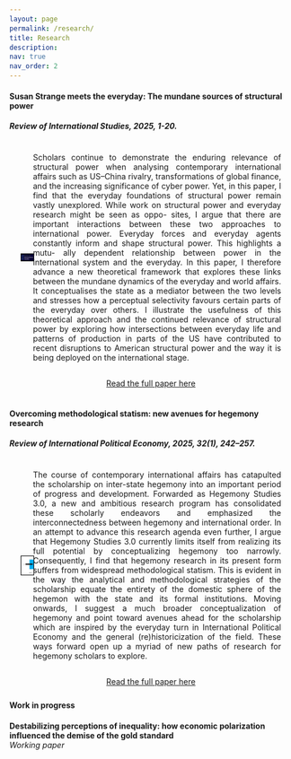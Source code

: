 ```yaml
---
layout: page
permalink: /research/
title: Research
description:
nav: true
nav_order: 2
---
```


#### **Susan Strange meets the everyday: The mundane sources of structural power** <br> 
##### *Review of International Studies*, 2025, 1-20.

<div class="publication-container" style="display: flex; align-items: center; margin-top: 25px; padding-left: 20px; padding-right: 20px;">
    <a href="https://doi.org/10.1017/S0260210525101083" target="_blank">
        <img src="/assets/img/RIS_Susan Strange.jpg" alt="RIS Susan Strange" style="width: 200px; margin-right: 20px; border: 1px solid black; display: block; align-self: center;">
    </a>
    <div style="max-width: 100%; text-align: justify;">
        <p>
            Scholars continue to demonstrate the enduring relevance of structural power when analysing contemporary international affairs such as US–China rivalry, transformations of global finance, and the increasing significance of cyber power. Yet, in this paper, I find that the everyday foundations of structural power remain vastly unexplored. While work on structural power and everyday research might be seen as oppo- sites, I argue that there are important interactions between these two approaches to international power. Everyday forces and everyday agents constantly inform and shape structural power. This highlights a mutu- ally dependent relationship between power in the international system and the everyday. In this paper, I therefore advance a new theoretical framework that explores these links between the mundane dynamics of the everyday and world affairs. It conceptualises the state as a mediator between the two levels and stresses how a perceptual selectivity favours certain parts of the everyday over others. I illustrate the usefulness of this theoretical approach and the continued relevance of structural power by exploring how intersections between everyday life and patterns of production in parts of the US have contributed to recent disruptions to American structural power and the way it is being deployed on the international stage.
        </p>
    </div>
</div>

<!-- Centered button -->
<div style="display: flex; justify-content: center; align-items: center; margin-top: 15px;">
    <a href="https://doi.org/10.1017/S0260210525101083" target="_blank" 
       class="custom-button">
        Read the full paper here
    </a>
</div>

<br> 

#### **Overcoming methodological statism: new avenues for hegemony research** <br> 
##### *Review of International Political Economy*, 2025, 32(1), 242–257.

<div class="publication-container" style="display: flex; align-items: center; margin-top: 25px; padding-left: 20px; padding-right: 20px;">
    <a href="https://doi.org/10.1080/09692290.2024.2401432" target="_blank">
        <img src="/assets/img/RIPE_methodological_statism.jpg" alt="RIPE Methodological Statism" style="width: 200px; margin-right: 20px; border: 1px solid black; display: block; align-self: center;">
    </a>
    <div style="max-width: 100%; text-align: justify;">
        <p>
            The course of contemporary international affairs has catapulted the scholarship on inter-state hegemony into an important period of progress and development. Forwarded as Hegemony Studies 3.0, a new and ambitious research program has consolidated these scholarly endeavors and emphasized the interconnectedness between hegemony and international order. In an attempt to advance this research agenda even further, I argue that Hegemony Studies 3.0 currently limits itself from realizing its full potential by conceptualizing hegemony too narrowly. Consequently, I find that hegemony research in its present form suffers from widespread methodological statism. This is evident in the way the analytical and methodological strategies of the scholarship equate the entirety of the domestic sphere of the hegemon with the state and its formal institutions. Moving onwards, I suggest a much broader conceptualization of hegemony and point toward avenues ahead for the scholarship which are inspired by the everyday turn in International Political Economy and the general (re)historicization of the field. These ways forward open up a myriad of new paths of research for hegemony scholars to explore.
        </p>
    </div>
</div>

<!-- Centered button -->
<div style="display: flex; justify-content: center; align-items: center; margin-top: 15px;">
    <a href="https://doi.org/10.1080/09692290.2024.2401432" target="_blank" 
       class="custom-button">
        Read the full paper here
    </a>
</div>

<h4 style="margin-bottom: 20px; margin-top: 25px;">Work in progress</h4>

**Destabilizing perceptions of inequality: how economic polarization influenced the demise of the gold standard** <br> 
*Working paper*
